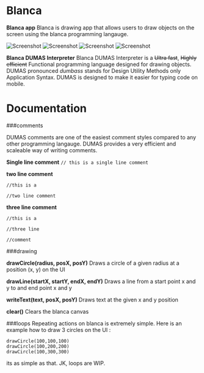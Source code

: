 # Blanca
**Blanca app**
Blanca is drawing app that allows users to draw objects on the screen using the blanca programming langauge.

![Screenshot](Screenshot_1677674640.png)
![Screenshot](Screenshot_1677674644.png)
![Screenshot](Screenshot_1677674657.png)
![Screenshot](Screenshot_1677675692.png)

**Blanca DUMAS Interpreter**
Blanca DUMAS Interpreter is a ~~Ultra fast~~, ~~Highly efficient~~ Functional programming language designed for drawing objects. DUMAS pronounced *dumbass* stands for Design Utility Methods only Application Syntax. DUMAS is designed to make it easier for typing code on mobile.

# Documentation

###comments

DUMAS comments are one of the easiest comment styles compared to any other programming langauge. DUMAS provides a very efficient and scaleable way of writing comments. 

**Single line comment**
`// this is a single line comment`

**two line comment**

`//this is a`

`//two line comment`

**three line comment**

`//this is a`

`//three line`

`//comment`

###drawing

**drawCircle(radius, posX, posY)**
Draws a circle of a given radius at a position (x, y) on the UI

**drawLine(startX, startY, endX, endY)**
Draws a line from a start point x and y to and end point x and y

**writeText(text, posX, posY)**
Draws text at the given x and y position

**clear()**
Clears the blanca canvas

###loops
Repeating actions on blanca is extremely simple. Here is an example how to draw 3 circles on the UI :

    drawCircle(100,100,100)
    drawCircle(100,200,200)
    drawCircle(100,300,300)

its as simple as that.
JK, loops are WIP.

